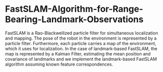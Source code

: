 # FastSLAM-Algorithm-for-Range-Bearing-Landmark-Observations
FastSLAM is a Rao-Blackwellized particle filter for simultaneous localization and mapping.
The pose of the robot in the environment is represented by a particle filter. Furthermore,
each particle carries a map of the environment, which it uses for localization. In the
case of landmark-based FastSLAM, the map is represented by a Kalman Filter, estimating
the mean position and covariance of landmarks and we implement the landmark-based FastSLAM algorithm assuming
known feature correspondences.
